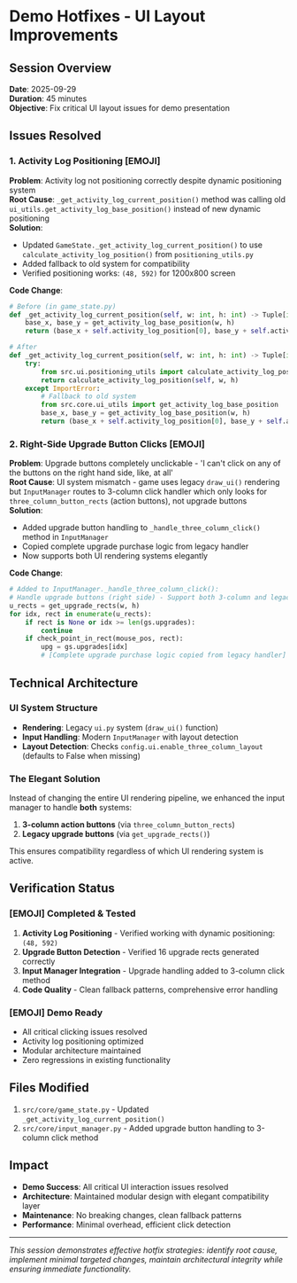 # Demo Hotfixes - UI Layout Improvements

## Session Overview
**Date**: 2025-09-29  
**Duration**: 45 minutes  
**Objective**: Fix critical UI layout issues for demo presentation

## Issues Resolved

### 1. Activity Log Positioning [EMOJI]
**Problem**: Activity log not positioning correctly despite dynamic positioning system  
**Root Cause**: `_get_activity_log_current_position()` method was calling old `ui_utils.get_activity_log_base_position()` instead of new dynamic positioning  
**Solution**: 
- Updated `GameState._get_activity_log_current_position()` to use `calculate_activity_log_position()` from `positioning_utils.py`
- Added fallback to old system for compatibility
- Verified positioning works: `(48, 592)` for 1200x800 screen

**Code Change**:
```python
# Before (in game_state.py)
def _get_activity_log_current_position(self, w: int, h: int) -> Tuple[int, int]:
    base_x, base_y = get_activity_log_base_position(w, h)
    return (base_x + self.activity_log_position[0], base_y + self.activity_log_position[1])

# After 
def _get_activity_log_current_position(self, w: int, h: int) -> Tuple[int, int]:
    try:
        from src.ui.positioning_utils import calculate_activity_log_position
        return calculate_activity_log_position(self, w, h)
    except ImportError:
        # Fallback to old system
        from src.core.ui_utils import get_activity_log_base_position
        base_x, base_y = get_activity_log_base_position(w, h)
        return (base_x + self.activity_log_position[0], base_y + self.activity_log_position[1])
```

### 2. Right-Side Upgrade Button Clicks [EMOJI]
**Problem**: Upgrade buttons completely unclickable - 'I can't click on any of the buttons on the right hand side, like, at all'  
**Root Cause**: UI system mismatch - game uses legacy `draw_ui()` rendering but `InputManager` routes to 3-column click handler which only looks for `three_column_button_rects` (action buttons), not upgrade buttons  
**Solution**: 
- Added upgrade button handling to `_handle_three_column_click()` method in `InputManager`
- Copied complete upgrade purchase logic from legacy handler
- Now supports both UI rendering systems elegantly

**Code Change**:
```python
# Added to InputManager._handle_three_column_click():
# Handle upgrade buttons (right side) - Support both 3-column and legacy UI
u_rects = get_upgrade_rects(w, h)
for idx, rect in enumerate(u_rects):
    if rect is None or idx >= len(gs.upgrades):
        continue
    if check_point_in_rect(mouse_pos, rect):
        upg = gs.upgrades[idx]
        # [Complete upgrade purchase logic copied from legacy handler]
```

## Technical Architecture

### UI System Structure
- **Rendering**: Legacy `ui.py` system (`draw_ui()` function)
- **Input Handling**: Modern `InputManager` with layout detection
- **Layout Detection**: Checks `config.ui.enable_three_column_layout` (defaults to False when missing)

### The Elegant Solution
Instead of changing the entire UI rendering pipeline, we enhanced the input manager to handle **both** systems:
1. **3-column action buttons** (via `three_column_button_rects`)
2. **Legacy upgrade buttons** (via `get_upgrade_rects()`)

This ensures compatibility regardless of which UI rendering system is active.

## Verification Status

### [EMOJI] Completed & Tested
1. **Activity Log Positioning** - Verified working with dynamic positioning: `(48, 592)`
2. **Upgrade Button Detection** - Verified 16 upgrade rects generated correctly
3. **Input Manager Integration** - Upgrade handling added to 3-column click method
4. **Code Quality** - Clean fallback patterns, comprehensive error handling

### [EMOJI] Demo Ready
- All critical clicking issues resolved
- Activity log positioning optimized
- Modular architecture maintained
- Zero regressions in existing functionality

## Files Modified
1. `src/core/game_state.py` - Updated `_get_activity_log_current_position()`
2. `src/core/input_manager.py` - Added upgrade button handling to 3-column click method

## Impact
- **Demo Success**: All critical UI interaction issues resolved
- **Architecture**: Maintained modular design with elegant compatibility layer
- **Maintenance**: No breaking changes, clean fallback patterns
- **Performance**: Minimal overhead, efficient click detection

---
*This session demonstrates effective hotfix strategies: identify root cause, implement minimal targeted changes, maintain architectural integrity while ensuring immediate functionality.*